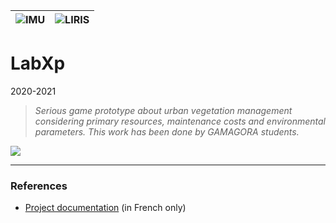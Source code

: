 |![IMU](/partners/LabexIMU_100.png#center)|![LIRIS](/partners/logo_liris_100.png#center)|
|---|---|

# LabXp
2020-2021

>*Serious game prototype about urban vegetation management considering primary resources, maintenance costs and environmental parameters. This work has been done by GAMAGORA students.*

![](/fr/labxp_20/NewUI.png)

***

### References
* [Project documentation](/fr/labxp_20.html) (in French only)
